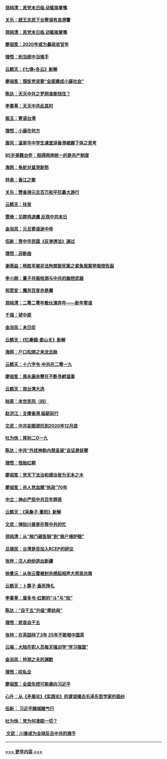 #### [郑纯清：恶党末日临 动辄挨掌嘴](../pages/nsc993/n11769912.md?t=01060144) 
#### [关乐：就王志民下台寄语有良港警](../pages/nsc993/n11769903.md?t=01060144) 
#### [郑纯清：恶党末日临 动辄挨掌嘴](../pages/nsc993/n11769356.md?t=01060144) 
#### [廖祖笙：2020年或为暴政收官年](../pages/nsc993/n11768216.md?t=01060144) 
#### [理悟：别当郎中当推手](../pages/nsc993/n11768243.md?t=01060144) 
#### [云鹤天：《七律▪冬云》新解](../pages/nsc993/n11768204.md?t=01060144) 
#### [廖祖笙：饿饭党说要“全面建成小康社会”](../pages/nsc993/n11767482.md?t=01060144) 
#### [陈达：天灭中共之罗网谁能挡住？](../pages/nsc993/n11767465.md?t=01060144) 
#### [李春草：天灭中共此其时](../pages/nsc993/n11767452.md?t=01060144) 
#### [振玉：寄语台湾](../pages/nsc993/n11767432.md?t=01060144) 
#### [理悟：小康在何方](../pages/nsc993/n11767394.md?t=01060144) 
#### [唐风：温哥华中学生课堂讲香港被踢下体之思考](../pages/nsc993/n11766848.md?t=01060144) 
#### [85岁美籍台侨：阻碍两岸统一的是共产制度](../pages/nsc993/n11765043.md?t=01060144) 
#### [海网：龟蛇对鼠哭新愁](../pages/nsc993/n11764895.md?t=01060144) 
#### [林泉：香江之歌](../pages/nsc993/n11764415.md?t=01060144) 
#### [关乐：赞香港元旦百万和平抗暴大游行](../pages/nsc993/n11764382.md?t=01060144) 
#### [云鹤天：扶贫](../pages/nsc993/n11764245.md?t=01060144) 
#### [雪绮：见群鸡退鹰  反观中共末日](../pages/nsc993/n11762112.md?t=01060144) 
#### [金浴凤：元旦寄语迷中帝](../pages/nsc993/n11761788.md?t=01060144) 
#### [伍新：贺中华民国《反渗透法》通过](../pages/nsc993/n11761994.md?t=01060144) 
#### [理悟：迎新曲](../pages/nsc993/n11761152.md?t=01060144) 
#### [谢燕益：杨胜军被非法拘禁致死案之紧急报案举报控告函](../pages/nsc993/n11756134.md?t=01060144) 
#### [李小刚：量子共振检测与中共的脑控武器](../pages/nsc993/n11754518.md?t=01060144) 
#### [祝君安：魔共百变亦是魔](../pages/nsc993/n11754469.md?t=01060144) 
#### [郑纯清：二零二零年散伙演弃年——新年寄语](../pages/nsc993/n11754195.md?t=01060144) 
#### [千瑞：望中原](../pages/nsc993/n11754159.md?t=01060144) 
#### [金浴凤：末日叹](../pages/nsc993/n11752359.md?t=01060144) 
#### [云鹤天：《忆秦娥‧娄山关》新解](../pages/nsc993/n11752348.md?t=01060144) 
#### [海网：户口松绑之来龙去脉](../pages/nsc993/n11752328.md?t=01060144) 
#### [云鹤天：十六字令‧中共在二零一九](../pages/nsc993/n11752305.md?t=01060144) 
#### [廖祖笙：周永康余孽在不断寻衅滋事](../pages/nsc993/n11751013.md?t=01060144) 
#### [云鹤天：观台湾大选](../pages/nsc993/n11751007.md?t=01060144) 
#### [陆客：末世民风（四）](../pages/nsc993/n11749203.md?t=01060144) 
#### [赵洪江：支撑香港 砥砺前行](../pages/nsc993/n11748482.md?t=01060144) 
#### [文武：中共妄图顽抗到2020年12月底](../pages/nsc993/n11748446.md?t=01060144) 
#### [吐为快：挥别二O一九](../pages/nsc993/n11748411.md?t=01060144) 
#### [陈达：中共“外扰神韵内禁圣诞”自证是妖孽](../pages/nsc993/n11748226.md?t=01060144) 
#### [理悟：怪胎红朝](../pages/nsc993/n11748206.md?t=01060144) 
#### [廖祖笙：党天下法治和德治皆为无本之木](../pages/nsc993/n11748135.md?t=01060144) 
#### [廖祖笙：杀人党血腥“执政”70年](../pages/nsc993/n11745144.md?t=01060144) 
#### [中立：神必严惩中共百年罪恶](../pages/nsc993/n11744970.md?t=01060144) 
#### [云鹤天：《采桑子‧重阳》新解](../pages/nsc993/n11744948.md?t=01060144) 
#### [文武：弹劾川普是在帮中共的忙](../pages/nsc993/n11744758.md?t=01060144) 
#### [郑纯清：从“挨门砸饭锅”到“挨户堵炉眼”](../pages/nsc993/n11744745.md?t=01060144) 
#### [吕锡民：台湾是否加入RCEP的研议](../pages/nsc993/n11744701.md?t=01060144) 
#### [张林：汉人纷纷逃出新疆](../pages/nsc993/n11743530.md?t=01060144) 
#### [徐曼沅：从张云雷被封杀想起相声大师吴兆南](../pages/nsc993/n11741816.md?t=01060144) 
#### [云鹤天：卜算子‧垂死挣扎](../pages/nsc993/n11739956.md?t=01060144) 
#### [李春草：唐多令‧红朝的“斗”与“拍”](../pages/nsc993/n11739830.md?t=01060144) 
#### [陈达：“自干五”升级“牵妨母”](../pages/nsc993/n11739724.md?t=01060144) 
#### [理悟：悲哀自干五](../pages/nsc993/n11739547.md?t=01060144) 
#### [张林：在茶园待了3年 25年不敢喝中国茶](../pages/nsc993/n11739240.md?t=01060144) 
#### [云端：大陆在职人员每天强迫学“学习强国”](../pages/nsc993/n11738735.md?t=01060144) 
#### [金浴凤：林郑之夫的渊默](../pages/nsc993/n11737735.md?t=01060144) 
#### [理悟：叹私企](../pages/nsc993/n11737715.md?t=01060144) 
#### [廖祖笙：全面失控可能袭向习近平](../pages/nsc993/n11737704.md?t=01060144) 
#### [心升：从《矛盾论》《实践论》的谬误揭去毛泽东哲学家的面纱](../pages/nsc993/n11736962.md?t=01060144) 
#### [伍新： 习近平赌城赌气行](../pages/nsc993/n11736929.md?t=01060144) 
#### [吐为快：党为何凌蹈一切？](../pages/nsc993/n11736915.md?t=01060144) 
#### [ 文武：川普成为全球反击中共的旗手](../pages/nsc993/n11736882.md?t=01060144) 

----
#### [ >>> 更早内容 <<< ](../indexes/nsc993-earlier.md)
